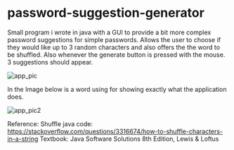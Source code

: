 # password-suggestion-generator
Small program i wrote in java with a GUI to provide a bit more complex password suggestions for simple passwords. Allows the user to choose if they would like up to 3 random characters and also offers the the word to be shuffled. Also whenever the generate button is pressed with the mouse. 3 suggestions should appear.


![app_pic](https://user-images.githubusercontent.com/26119055/51450611-5f24db80-1cff-11e9-9d31-aa758d0f5a25.jpg)

In the Image below is a word using for showing exactly what the application does.

![app_pic2](https://user-images.githubusercontent.com/26119055/51450770-043fb400-1d00-11e9-9ff8-6dde78db8fa1.jpg)


Reference:
Shuffle java code: https://stackoverflow.com/questions/3316674/how-to-shuffle-characters-in-a-string
Textbook: Java Software Solutions 8th Edition, Lewis & Loftus
